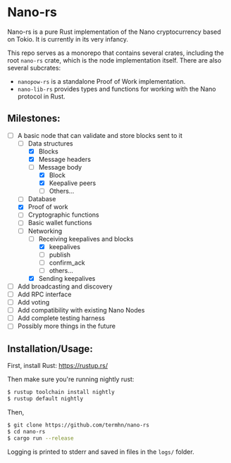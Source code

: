 # Nano-rs
Nano-rs is a pure Rust implementation of the Nano cryptocurrency based on Tokio. It is currently in its very infancy.

This repo serves as a monorepo that contains several crates, including the root `nano-rs` crate, which is the node implementation itself. There are also several subcrates:

- `nanopow-rs` is a standalone Proof of Work implementation.
- `nano-lib-rs` provides types and functions for working with the Nano protocol in Rust.

## Milestones:
- [ ] A basic node that can validate and store blocks sent to it
  - [ ] Data structures
    - [x] Blocks
    - [x] Message headers
    - [ ] Message body
      - [x] Block
      - [X] Keepalive peers
      - [ ] Others...
  - [ ] Database
  - [x] Proof of work
  - [ ] Cryptographic functions
  - [ ] Basic wallet functions
  - [ ] Networking
    - [ ] Receiving keepalives and blocks
      - [x] keepalives
      - [ ] publish
      - [ ] confirm_ack
      - [ ] others...
    - [x] Sending keepalives
- [ ] Add broadcasting and discovery
- [ ] Add RPC interface
- [ ] Add voting
- [ ] Add compatibility with existing Nano Nodes
- [ ] Add complete testing harness
- [ ] Possibly more things in the future

## Installation/Usage:

First, install Rust: https://rustup.rs/

Then make sure you're running nightly rust:
```sh
$ rustup toolchain install nightly
$ rustup default nightly
```

Then,

```sh
$ git clone https://github.com/termhn/nano-rs
$ cd nano-rs
$ cargo run --release
```

Logging is printed to stderr and saved in files in the `logs/` folder.
